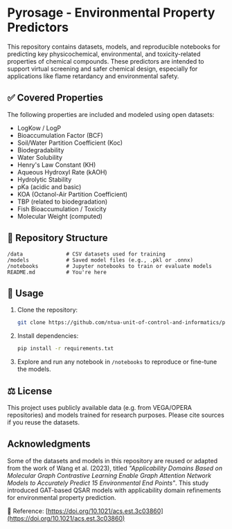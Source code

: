 # Pyrosage - Environmental Property Predictors

This repository contains datasets, models, and reproducible notebooks for predicting key physicochemical, environmental, and toxicity-related properties of chemical compounds. These predictors are intended to support virtual screening and safer chemical design, especially for applications like flame retardancy and environmental safety.

## ✅ Covered Properties

The following properties are included and modeled using open datasets:

- LogKow / LogP
- Bioaccumulation Factor (BCF)
- Soil/Water Partition Coefficient (Koc)
- Biodegradability
- Water Solubility
- Henry's Law Constant (KH)
- Aqueous Hydroxyl Rate (kAOH)
- Hydrolytic Stability
- pKa (acidic and basic)
- KOA (Octanol-Air Partition Coefficient)
- TBP (related to biodegradation)
- Fish Bioaccumulation / Toxicity
- Molecular Weight (computed)

## 📂 Repository Structure

```
/data              # CSV datasets used for training
/models            # Saved model files (e.g., .pkl or .onnx)
/notebooks         # Jupyter notebooks to train or evaluate models
README.md          # You're here
```

## 📘 Usage

1. Clone the repository:
   ```bash
   git clone https://github.com/ntua-unit-of-control-and-informatics/pyrosage
   ```

2. Install dependencies:
   ```bash
   pip install -r requirements.txt
   ```

3. Explore and run any notebook in `/notebooks` to reproduce or fine-tune the models.

## ⚖️ License

This project uses publicly available data (e.g. from VEGA/OPERA repositories) and models trained for research purposes. Please cite sources if you reuse the datasets.

## Acknowledgments

Some of the datasets and models in this repository are reused or adapted from the work of Wang et al. (2023), titled *"Applicability Domains Based on Molecular Graph Contrastive Learning Enable Graph Attention Network Models to Accurately Predict 15 Environmental End Points"*. This study introduced GAT-based QSAR models with applicability domain refinements for environmental property prediction.

📄 Reference: [https://doi.org/10.1021/acs.est.3c03860](https://doi.org/10.1021/acs.est.3c03860)

